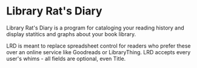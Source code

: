 # Library Rat's Diary

Library Rat's Diary is a program for cataloging your reading history and display statitics and graphs about your book library. 

LRD is meant to replace spreadsheet control for readers who prefer these over an online service like Goodreads or LibraryThing. LRD accepts every user's whims - all fields are optional, even Title.


